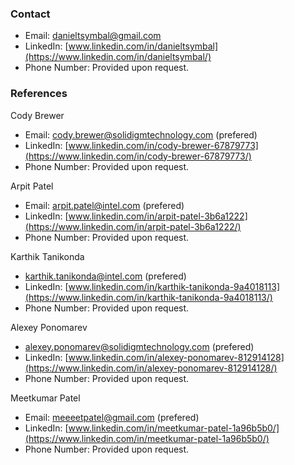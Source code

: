 ### Contact


- Email: danieltsymbal@gmail.com
- LinkedIn: [www.linkedin.com/in/danieltsymbal](https://www.linkedin.com/in/danieltsymbal/)
- Phone Number: Provided upon request.


### References


Cody Brewer


- Email: cody.brewer@solidigmtechnology.com (prefered)
- LinkedIn: [www.linkedin.com/in/cody-brewer-67879773](https://www.linkedin.com/in/cody-brewer-67879773/)
- Phone Number: Provided upon request.


Arpit Patel


- Email: arpit.patel@intel.com (prefered)
- LinkedIn: [www.linkedin.com/in/arpit-patel-3b6a1222](https://www.linkedin.com/in/arpit-patel-3b6a1222/)
- Phone Number: Provided upon request.


Karthik Tanikonda


- karthik.tanikonda@intel.com (prefered)
- LinkedIn: [www.linkedin.com/in/karthik-tanikonda-9a4018113](https://www.linkedin.com/in/karthik-tanikonda-9a4018113/)
- Phone Number: Provided upon request.


Alexey Ponomarev


- alexey.ponomarev@solidigmtechnology.com (prefered)
- LinkedIn: [www.linkedin.com/in/alexey-ponomarev-812914128](https://www.linkedin.com/in/alexey-ponomarev-812914128/)
- Phone Number: Provided upon request.


Meetkumar Patel


- Email: meeeetpatel@gmail.com (prefered)
- LinkedIn: [www.linkedin.com/in/meetkumar-patel-1a96b5b0/](https://www.linkedin.com/in/meetkumar-patel-1a96b5b0/)
- Phone Number: Provided upon request.